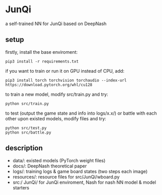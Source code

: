 # JunQi
a self-trained NN for JunQi based on DeepNash

## setup
firstly, install the base enviroment:
```
pip3 install -r requirements.txt
```
if you want to train or run it on GPU instead of CPU, add:
```
pip3 install torch torchvision torchaudio --index-url https://download.pytorch.org/whl/cu128
```
to train a new model, modify src/train.py and try:
```
python src/train.py
```
to test (output the game state and info into logs/x.x/) or battle with each other upon existed models, modify files and try:
```
python src/test.py
python src/battle.py
```

## description
- data/: existed models (PyTorch weight files)
- docs/: DeepNash theoretical paper
- logs/: training logs & game board states (two steps each image)
- resources/: resource files for src/JunQi/wboard.py
- src:/ JunQi/ for JunQi enviroment, Nash for nash NN model & model starters

